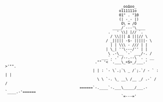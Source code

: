                                                          _ooΔoo_
                                                        o111111o
                                                        01" . "10
                                                        (| -_- |)
                                                         O\ = /O
                                                     ____/`---'\____
                                                   .   ' \\| |// `.
                                                    / \\||| Δ |||// \
                                                  / _||||| -$- |||||- \
                                                    | | \\\ - /// | |
                                                  | \_| ''\---/'' | |
                                                   \ .-\__ `-` ___/-. /
                                                ___`. .' /--.--\ `. . __
                                             ."" '< `.___\_<$>_/___.' >'"".
                                            | | : `- \`.;`\ _ /`;.`/ - ` : | |
                                              \ \ `-. \_ __\ /__ _/ .-` / /
                                      ======`-.____`-.___\_____/___.-`____.-'======
                                                         `=---='
